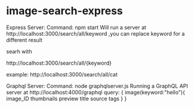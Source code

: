 # image-search-express

Express Server:
Command: npm start
Will run a server at http://localhost:3000/search/all/keyword ,you can replace keyword for a different result


searh with

http://localhost:3000/search/all/{keyword}

example:
http://localhost:3000/search/all/cat



Graphql Server: 
Command: node graphqlserver.js
Running a GraphQL API server at http://localhost:4000/graphql
query:
{
 image(keyword:"hello"){
            image_ID
            thumbnails
            preview
            title
            source
            tags
          }
}

